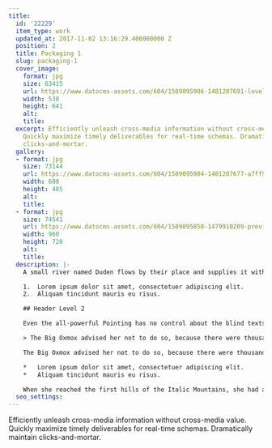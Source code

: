 ```yaml
---
title:
  id: '22229'
  item_type: work
  updated_at: 2017-11-02 13:16:29.406000000 Z
  position: 2
  title: Packaging 1
  slug: packaging-1
  cover_image:
    format: jpg
    size: 63415
    url: https://www.datocms-assets.com/604/1509095906-1481207691-lovely-package-sugar-island-rum-6-e1411329470575.jpg
    width: 538
    height: 641
    alt: 
    title: 
  excerpt: Efficiently unleash cross-media information without cross-media value.
    Quickly maximize timely deliverables for real-time schemas. Dramatically maintain
    clicks-and-mortar.
  gallery:
  - format: jpg
    size: 73144
    url: https://www.datocms-assets.com/604/1509095904-1481207677-a7ff9c835a640f43872fc7631a922544.jpg
    width: 600
    height: 485
    alt: 
    title: 
  - format: jpg
    size: 74541
    url: https://www.datocms-assets.com/604/1509095858-1479910209-preview.jpg
    width: 960
    height: 720
    alt: 
    title: 
  description: |-
    A small river named Duden flows by their place and supplies it with the necessary regelialia. It is a paradisematic country, in which roasted parts of sentences fly into your mouth.

    1.  Lorem ipsum dolor sit amet, consectetuer adipiscing elit.
    2.  Aliquam tincidunt mauris eu risus.

    ## Header Level 2

    Even the all-powerful Pointing has no control about the blind texts it is an almost unorthographic life One day however a small line of blind text by the name of Lorem Ipsum decided to leave for the far World of Grammar.

    > The Big Oxmox advised her not to do so, because there were thousands of bad Commas, wild Question Marks and devious Semikoli, but the Little Blind Text didn’t listen. She packed her seven versalia, put her initial into the belt and made herself on the way.

    The Big Oxmox advised her not to do so, because there were thousands of bad Commas, wild Question Marks and devious Semikoli, but the Little Blind Text didn’t listen. She packed her seven versalia, put her initial into the belt and made herself on the way.

    *   Lorem ipsum dolor sit amet, consectetuer adipiscing elit.
    *   Aliquam tincidunt mauris eu risus.

    When she reached the first hills of the Italic Mountains, she had a last view back on the skyline of her hometown Bookmarksgrove, the headline of Alphabet Village and the subline of her own road, the Line Lane. Pityful a rethoric question ran over her cheek.
  seo_settings: 
---
```


Efficiently unleash cross-media information without cross-media value. Quickly maximize timely deliverables for real-time schemas. Dramatically maintain clicks-and-mortar.